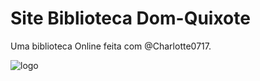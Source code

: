 # Site Biblioteca Dom-Quixote

Uma biblioteca Online feita com @Charlotte0717.


![logo](https://github.com/user-attachments/assets/287ad81c-5a8a-49d6-877d-a436ca487c02)


